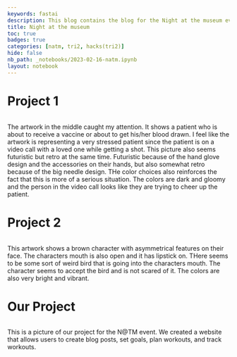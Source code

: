 ```yaml
---
keywords: fastai
description: This blog contains the blog for the Night at the museum event
title: Night at the museum 
toc: true
badges: true
categories: [natm, tri2, hacks(tri2)]
hide: false
nb_path: _notebooks/2023-02-16-natm.ipynb
layout: notebook
---
```


<!--
#################################################
### THIS FILE WAS AUTOGENERATED! DO NOT EDIT! ###
#################################################
# file to edit: _notebooks/2023-02-16-natm.ipynb
-->

<div class="container" id="notebook-container">
        
<div class="cell border-box-sizing text_cell rendered"><div class="inner_cell">
<div class="text_cell_render border-box-sizing rendered_html">
<h1 id="Project-1">Project 1<a class="anchor-link" href="#Project-1"> </a></h1><p><img src="/blog/images/copied_from_nb/images/natm1.png" alt=""></p>
<p>The artwork in the middle caught my attention. It shows a patient who is about to receive a vaccine or about to get his/her blood drawn. I feel like the artwork is representing a very stressed patient since the patient is on a video call with a loved one while getting a shot. This picture also seems futuristic but retro at the same time. Futuristic because of the hand glove design and the accessories on their hands, but also somewhat retro because of the big needle design. THe color choices also reinforces the fact that this is more of a serious situation. The colors are dark and gloomy and the person in the video call looks like they are trying to cheer up the patient.</p>
<h1 id="Project-2">Project 2<a class="anchor-link" href="#Project-2"> </a></h1><p><img src="/blog/images/copied_from_nb/images/natm2.png" alt=""></p>
<p>This artwork shows a brown character with asymmetrical features on their face. The characters mouth is also open and it has lipstick on. THere seems to be some sort of weird bird that is going into the characters mouth. The character seems to accept the bird and is not scared of it. The colors are also very bright and vibrant.</p>
<h1 id="Our-Project">Our Project<a class="anchor-link" href="#Our-Project"> </a></h1><p><img src="/blog/images/copied_from_nb/images/natm3.png" alt=""></p>
<p>This is a picture of our project for the N@TM event. We created a website that allows users to create blog posts, set goals, plan workouts, and track workouts.</p>

</div>
</div>
</div>
</div>
 

